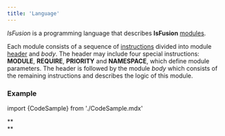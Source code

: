 ```yaml
---
title: 'Language'
---
```


*lsFusion* is a programming language that describes **lsFusion** [modules](Modules.md).

Each module consists of a sequence of [instructions](Instructions.md) divided into module [header](Module_header.md) and *body*. The header may include four special instructions: **MODULE**, **REQUIRE**, **PRIORITY** and **NAMESPACE**, which define module parameters. The header is followed by the module *body* which consists of the remaining instructions and describes the logic of this module.

### Example

import {CodeSample} from './CodeSample.mdx'

<CodeSample url="https://documentation.lsfusion.org/sample?file=LanguageSample"/>

**  
**
